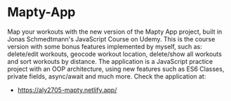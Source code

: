 # Mapty-App

Map your workouts with the new version of the Mapty App project, built in Jonas Schmedtmann's JavaScript Course on Udemy. 
This is the course version with some bonus features implemented by myself, such as: delete/edit workouts, geocode workout location, delete/show all workouts and 
sort workouts by distance. 
The application is a JavaScript practice project with an OOP architecture, using new features such as ES6 Classes, private fields, async/await and much more.
Check the application at: 
- https://aly2705-mapty.netlify.app/
